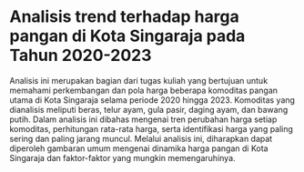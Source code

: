 # Analisis trend terhadap harga pangan di Kota Singaraja pada Tahun 2020-2023

Analisis ini merupakan bagian dari tugas kuliah yang bertujuan untuk memahami perkembangan dan pola harga beberapa komoditas pangan utama di Kota Singaraja selama periode 2020 hingga 2023. Komoditas yang dianalisis meliputi beras, telur ayam, gula pasir, daging ayam, dan bawang putih. Dalam analisis ini dibahas mengenai tren perubahan harga setiap komoditas, perhitungan rata-rata harga, serta identifikasi harga yang paling sering dan paling jarang muncul. Melalui analisis ini, diharapkan dapat diperoleh gambaran umum mengenai dinamika harga pangan di Kota Singaraja dan faktor-faktor yang mungkin memengaruhinya.
